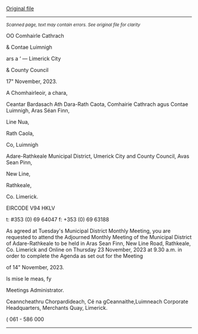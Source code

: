 [Original file](https://www.limerick.ie/sites/default/files/media/documents/2023-11/00-Adjourned-Agenda-Meeting-of-the-Municipal-District-of-Adare-Rathkeale-23rd-November-2023.pdf)

---
*<small>Scanned page, text may contain errors. See original file for clarity</small>*  

OO Comhairle Cathrach

& Contae Luimnigh

ars a ‘
— Limerick City

& County Council

17" November, 2023.

A Chomhairleoir, a chara,

Ceantar Bardasach Ath Dara-Rath Caota,
Comhairie Cathrach agus Contae Luimnigh,
Aras Séan Finn,

Line Nua,

Rath Caola,

Co, Luimnigh

Adare-Rathkeale Municipal District,
Umerick City and County Council,
Avas Sean Pinn,

New Line,

Rathkeale,

Co. Limerick.

EIRCODE V94 HKLV

t: #353 (0) 69 64047
f: +353 (0) 69 63188

As agreed at Tuesday's Municipal District Monthly Meeting, you are requested to attend
the Adjourned Monthly Meeting of the Municipal District of Adare-Rathkeale to be held in
Aras Sean Finn, New Line Road, Rathkeale, Co. Limerick and Online on Thursday 23
November, 2023 at 9.30 a.m. in order to complete the Agenda as set out for the Meeting

of 14" November, 2023.

Is mise le meas,
fy

Meetings Administrator.

Ceanncheathru Chorpardideach, Cé na gCeannaithe,Luimneach
Corporate Headquarters, Merchants Quay, Limerick.

( 061 - 586 000


---
